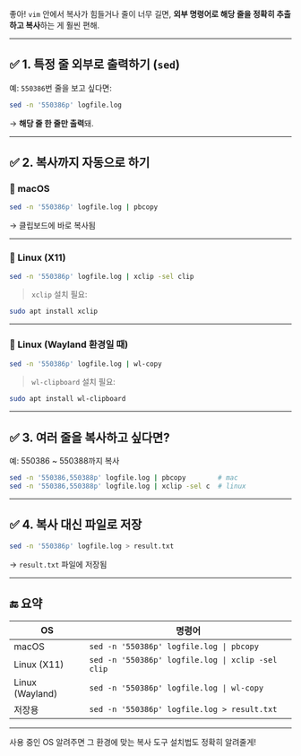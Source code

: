 
좋아! `vim` 안에서 복사가 힘들거나 줄이 너무 길면, **외부 명령어로 해당 줄을 정확히 추출하고 복사**하는 게 훨씬 편해.

---

## ✅ 1. 특정 줄 외부로 출력하기 (`sed`)

예: `550386`번 줄을 보고 싶다면:

```bash
sed -n '550386p' logfile.log
```

→ **해당 줄 한 줄만 출력**돼.

---

## ✅ 2. 복사까지 자동으로 하기

### 🔹 macOS

```bash
sed -n '550386p' logfile.log | pbcopy
```

→ 클립보드에 바로 복사됨

---

### 🔹 Linux (X11)

```bash
sed -n '550386p' logfile.log | xclip -sel clip
```

> `xclip` 설치 필요:

```bash
sudo apt install xclip
```

---

### 🔹 Linux (Wayland 환경일 때)

```bash
sed -n '550386p' logfile.log | wl-copy
```

> `wl-clipboard` 설치 필요:

```bash
sudo apt install wl-clipboard
```

---

## ✅ 3. 여러 줄을 복사하고 싶다면?

예: 550386 ~ 550388까지 복사

```bash
sed -n '550386,550388p' logfile.log | pbcopy        # mac
sed -n '550386,550388p' logfile.log | xclip -sel c  # linux
```

---

## ✅ 4. 복사 대신 파일로 저장

```bash
sed -n '550386p' logfile.log > result.txt
```

→ `result.txt` 파일에 저장됨

---

## 🔚 요약

|OS|명령어|
|---|---|
|macOS|`sed -n '550386p' logfile.log \| pbcopy`|
|Linux (X11)|`sed -n '550386p' logfile.log \| xclip -sel clip`|
|Linux (Wayland)|`sed -n '550386p' logfile.log \| wl-copy`|
|저장용|`sed -n '550386p' logfile.log > result.txt`|

---

사용 중인 OS 알려주면 그 환경에 맞는 복사 도구 설치법도 정확히 알려줄게!